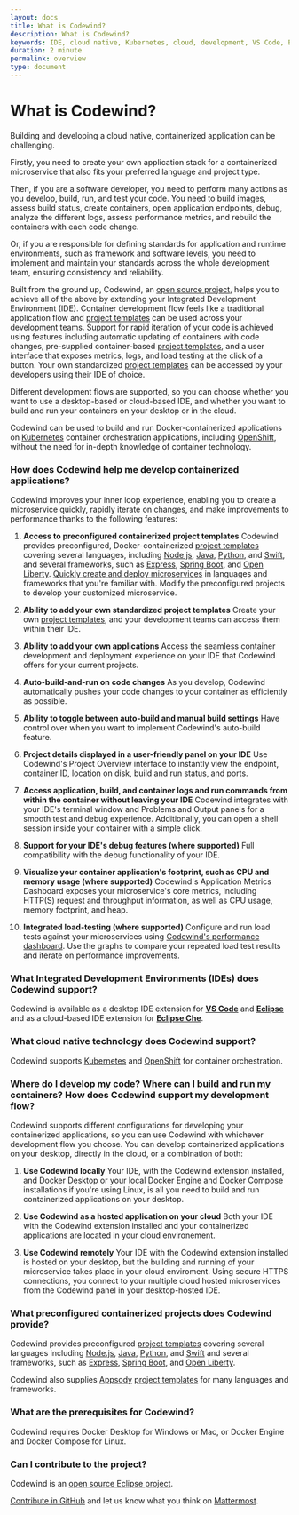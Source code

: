 ```yaml
---
layout: docs
title: What is Codewind?
description: What is Codewind?
keywords: IDE, cloud native, Kubernetes, cloud, development, VS Code, Eclipse, Eclipse Che, templates, local, remote, hosted, overview, prerequisites
duration: 2 minute
permalink: overview
type: document
---
```


# What is Codewind?

Building and developing a cloud native, containerized application can be challenging. 

Firstly, you need to create your own application stack for a containerized microservice that also fits your preferred language and project type.

Then, if you are a software developer, you need to perform many actions as you develop, build, run, and test your code. You need to build images, assess build status, create containers, open application endpoints, debug, analyze the different logs, assess performance metrics, and rebuild the containers with each code change.

Or, if you are responsible for defining standards for application and runtime environments, such as framework and software levels, you need to implement and maintain your standards across the whole development team, ensuring consistency and reliability. 

Built from the ground up, Codewind, an [open source project](https://github.com/eclipse/codewind), helps you to achieve all of the above by extending your Integrated Development Environment (IDE). Container development flow feels like a traditional application flow and [project templates](workingwithtemplates.html) can be used across your development teams. Support for rapid iteration of your code is achieved using features including automatic updating of containers with code changes, pre-supplied container-based [project templates](workingwithtemplates.html), and a user interface that exposes metrics, logs, and load testing at the click of a button. Your own standardized [project templates](workingwithtemplates.html) can be accessed by your developers using their IDE of choice.

Different development flows are supported, so you can choose whether you want to use a desktop-based or cloud-based IDE, and whether you want to build and run your containers on your desktop or in the cloud.

Codewind can be used to build and run Docker-containerized applications on [Kubernetes](https://kubernetes.io/) container orchestration applications, including [OpenShift](https://www.openshift.com/), without the need for in-depth knowledge of container technology.

### How does Codewind help me develop containerized applications?
Codewind improves your inner loop experience, enabling you to create a microservice quickly, rapidly iterate on changes, and make improvements to performance thanks to the following features:

1. **Access to preconfigured containerized project templates** Codewind provides preconfigured, Docker-containerized [project templates](workingwithtemplates.html) covering several languages, including [Node.js](https://nodejs.dev/), [Java](https://www.java.com/), [Python](https://www.python.org/), and [Swift](https://swift.org/), and several frameworks, such as [Express](https://expressjs.com/), [Spring Boot](https://spring.io/projects/spring-boot), and [Open Liberty](https://openliberty.io/). [Quickly create and deploy microservices](https://www.youtube.com/watch?v=zKMggp10gq4&t=12s) in languages and frameworks that you're familiar with. Modify the preconfigured projects to develop your customized microservice.

2. **Ability to add your own standardized project templates** Create your own [project templates](workingwithtemplates.html), and your development teams can access them within their IDE. 

3. **Ability to add your own applications** Access the seamless container development and deployment experience on your IDE that Codewind offers for your current projects.

4. **Auto-build-and-run on code changes** As you develop, Codewind automatically pushes your code changes to your container as efficiently as possible.

5. **Ability to toggle between auto-build and manual build settings** Have control over when you want to implement Codewind's auto-build feature.

6. **Project details displayed in a user-friendly panel on your IDE** Use Codewind's Project Overview interface to instantly view the endpoint, container ID, location on disk, build and run status, and ports.

7. **Access application, build, and container logs and run commands from within the container without leaving your IDE** Codewind integrates with your IDE's terminal window and Problems and Output panels for a smooth test and debug experience. Additionally, you can open a shell session inside your container with a simple click.

8. **Support for your IDE's debug features (where supported)** Full compatibility with the debug functionality of your IDE.

9. **Visualize your container application's footprint, such as CPU and memory usage (where supported)** Codewind's Application Metrics Dashboard exposes your microservice's core metrics, including HTTP(S) request and throughput information, as well as CPU usage, memory footprint, and heap.

10. **Integrated load-testing (where supported)** Configure and run load tests against your microservices using [Codewind's performance dashboard](https://www.youtube.com/watch?v=nfJt3f5TUvc). Use the graphs to compare your repeated load test results and iterate on performance improvements.

### What Integrated Development Environments (IDEs) does Codewind support?

Codewind is available as a desktop IDE extension for [**VS Code**](https://marketplace.visualstudio.com/items?itemName=IBM.codewind) and [**Eclipse**](https://marketplace.eclipse.org/content/codewind) and as a cloud-based IDE extension for [**Eclipse Che**](https://www.eclipse.org/codewind/mdt-che-installinfo.html).

### What cloud native technology does Codewind support?
Codewind supports [Kubernetes](https://kubernetes.io/) and [OpenShift](https://www.openshift.com/) for container orchestration. 

### Where do I develop my code? Where can I build and run my containers? How does Codewind support my development flow?
Codewind supports different configurations for developing your containerized applications, so you can use Codewind with whichever development flow you choose. You can develop containerized applications on your desktop, directly in the cloud, or a combination of both:

1. **Use Codewind locally** Your IDE, with the Codewind extension installed, and Docker Desktop or your local Docker Engine and Docker Compose installations if you're using Linux, is all you need to build and run containerized applications on your desktop.

2. **Use Codewind as a hosted application on your cloud** Both your IDE with the Codewind extension installed and your containerized applications are located in your cloud environement.

3. **Use Codewind remotely** Your IDE with the Codewind extension installed is hosted on your desktop, but the building and running of your microservice takes place in your cloud enviroment. Using secure HTTPS connections, you connect to your multiple cloud hosted microservices from the Codewind panel in your desktop-hosted IDE.

### What preconfigured containerized projects does Codewind provide?
Codewind provides preconfigured [project templates](workingwithtemplates.html) covering several languages including [Node.js](https://nodejs.dev/), [Java](https://www.java.com/), [Python](https://www.python.org/), and [Swift](https://swift.org/) and several frameworks, such as [Express](https://expressjs.com/), [Spring Boot](https://spring.io/projects/spring-boot), and [Open Liberty](https://openliberty.io/).
 
Codewind also supplies [Appsody](https://appsody.dev/) [project templates](workingwithtemplates.html) for many languages and frameworks. 

### What are the prerequisites for Codewind?
Codewind requires Docker Desktop for Windows or Mac, or Docker Engine and Docker Compose for Linux.

### Can I contribute to the project?
Codewind is an [open source Eclipse project](https://github.com/eclipse/codewind). 

[Contribute in GitHub](https://github.com/eclipse/codewind) and let us know what you think on [Mattermost](https://mattermost.eclipse.org/eclipse/channels/eclipse-codewind).

